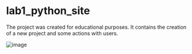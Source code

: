 # lab1_python_site
The project was created for educational purposes. It contains the creation of a new project and some actions with users.

![image](https://github.com/Muksaflash/python_site/assets/67598186/cf2baf22-e547-49fd-b2f2-f6318af43fbd)
